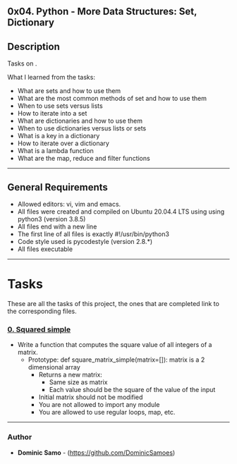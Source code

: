 ## 0x04. Python - More Data Structures: Set, Dictionary

## Description

Tasks on .

What I learned from the tasks:

* What are sets and how to use them
* What are the most common methods of set and how to use them
* When to use sets versus lists
* How to iterate into a set
* What are dictionaries and how to use them
* When to use dictionaries versus lists or sets
* What is a key in a dictionary
* How to iterate over a dictionary
* What is a lambda function
* What are the map, reduce and filter functions

---

## General Requirements
* Allowed editors: vi, vim and emacs.
* All files were created and compiled on Ubuntu 20.04.4 LTS using using python3 (version 3.8.5)
* All files end with a new line
* The first line of all files is exactly #!/usr/bin/python3
* Code style used is pycodestyle (version 2.8.*)
* All files executable

---

# Tasks

These are all the tasks of this project, the ones that are completed link to the corresponding files.

### [0. Squared simple](./0-square_matrix_simple.py)
* Write a function that computes the square value of all integers of a matrix.
  - Prototype: def square_matrix_simple(matrix=[]):
matrix is a 2 dimensional array
	- Returns a new matrix:
		+ Same size as matrix
		+ Each value should be the square of the value of the input
	- Initial matrix should not be modified
	- You are not allowed to import any module
	- You are allowed to use regular loops, map, etc.


---

### Author
* **Dominic Samo** - (https://github.com/DominicSamoes)

